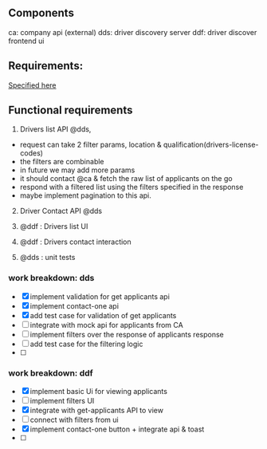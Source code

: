 
## Components
ca: company api (external)
dds: driver discovery server
ddf: driver discover frontend ui

## Requirements:
[Specified here](./tech-summary.md)

## Functional requirements

1. Drivers list API @dds, 
 - request can take 2 filter params, location & qualification(drivers-license-codes)
 - the filters are combinable
 - in future we may add more params
 - it should contact @ca & fetch the raw list of applicants on the go
 - respond with a filtered list using the filters specified in the response
 - maybe implement pagination to this api.


2. Driver Contact API @dds

3. @ddf : Drivers list UI

4. @ddf : Drivers contact interaction

5. @dds : unit tests


### work breakdown: dds

- [x] implement validation for get applicants api
- [x] implement contact-one api 
- [x] add test case for validation of get applicants
- [ ] integrate with mock api for applicants from CA
- [ ] implement filters over the response of applicants response
- [ ] add test case for the filtering logic
- [ ] 


### work breakdown: ddf
- [x] implement basic Ui for viewing applicants
- [ ] implement filters UI
- [x] integrate with get-applicants API to view
- [ ] connect with filters from ui
- [x] implement contact-one button + integrate api & toast
- [ ] 
